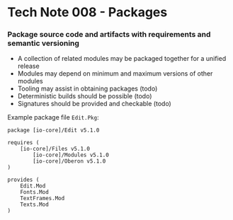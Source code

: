 # Tech Note 008 - Packages
### Package source code and artifacts with requirements and semantic versioning

* A collection of related modules may be packaged together for a unified release
* Modules may depend on minimum and maximum versions of other modules
* Tooling may assist in obtaining packages (todo)
* Deterministic builds should be possible (todo)
* Signatures should be provided and checkable (todo)

Example package file `Edit.Pkg`:

```
package [io-core]/Edit v5.1.0

requires (
	[io-core]/Files v5.1.0
        [io-core]/Modules v5.1.0
        [io-core]/Oberon v5.1.0
)

provides (
	Edit.Mod
	Fonts.Mod
	TextFrames.Mod
	Texts.Mod
)
```


